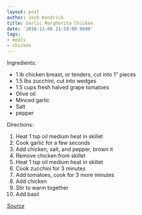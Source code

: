 ```yaml
---
layout: post
author: Josh Kendrick
title: Garlic Margherita Chicken
date: '2016-11-08 21:59:00 0600'
tags:
- meals
- chicken
---
```


Ingredients:
* 1 lb chicken breast, or tenders, cut into 1” pieces
* 1.5 lbs zucchini, cut into wedges
* 1.5 cups fresh halved grape tomatoes
* Olive oil
* Minced garlic
* Salt
* pepper

Directions:
1. Heat 1 tsp oil medium heat in skillet
2. Cook garlic for a few seconds
3. Add chicken, salt, and pepper, brown it
4. Remove chicken from skillet
5. Heat 1 tsp oil medium heat in skillet
6. Cook zucchini for 3 minutes
7. Add tomatoes, cook for 3 more minutes
8. Add chicken
9. Stir to warm together
10. Add basil

*[Source](http://cleanfoodcrush.com/garlic-margherita-chicken/)*